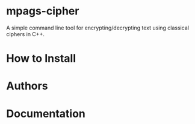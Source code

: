 # mpags-cipher
A simple command line tool for encrypting/decrypting text using classical ciphers in C++.

# How to Install

# Authors

# Documentation